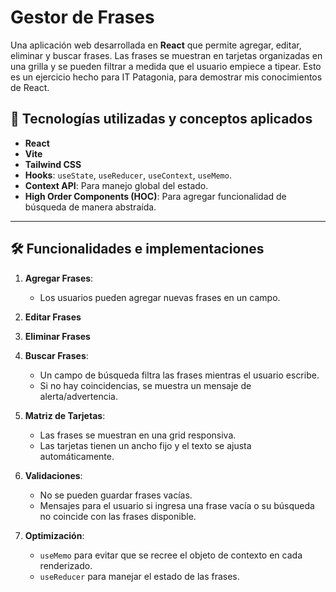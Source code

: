 # Gestor de Frases

Una aplicación web desarrollada en **React** que permite agregar, editar, eliminar y buscar frases. Las frases se muestran en tarjetas organizadas en una grilla y se pueden filtrar a medida que el usuario empiece a tipear. Esto es un ejercicio hecho para IT Patagonia, para demostrar mis conocimientos de React.

## 🚀 Tecnologías utilizadas y conceptos aplicados

- **React**
- **Vite** 
- **Tailwind CSS** 
- **Hooks**: `useState`, `useReducer`, `useContext`, `useMemo`.
- **Context API**: Para manejo global del estado.
- **High Order Components (HOC)**: Para agregar funcionalidad de búsqueda de manera abstraída.

---

## 🛠️ Funcionalidades e implementaciones

1. **Agregar Frases**:
   - Los usuarios pueden agregar nuevas frases en un campo.

2. **Editar Frases**

3. **Eliminar Frases**

4. **Buscar Frases**:
   - Un campo de búsqueda filtra las frases mientras el usuario escribe.
   - Si no hay coincidencias, se muestra un mensaje de alerta/advertencia.

5. **Matriz de Tarjetas**:
   - Las frases se muestran en una grid responsiva.
   - Las tarjetas tienen un ancho fijo y el texto se ajusta automáticamente.

6. **Validaciones**:
   - No se pueden guardar frases vacías.
   - Mensajes para el usuario si ingresa una frase vacía o su búsqueda no coincide con las frases disponible.

7. **Optimización**:
   - `useMemo` para evitar que se recree el objeto de contexto en cada renderizado.
   - `useReducer` para manejar el estado de las frases.

